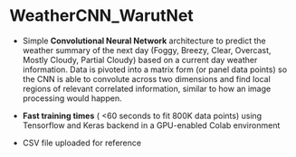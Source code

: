 # WeatherCNN_WarutNet

* Simple **Convolutional Neural Network**  architecture to predict the weather summary of the next day (Foggy, Breezy, Clear, Overcast, Mostly Cloudy, Partial Cloudy) based on a current day weather information. Data is pivoted into a matrix form (or panel data points) so the CNN is able to convolute across two dimensions and find local regions of relevant correlated information, similar to how an image processing would happen.

* **Fast training times** ( <60 seconds to fit 800K data points) using Tensorflow and Keras backend in a GPU-enabled Colab environment

* CSV file uploaded for reference
